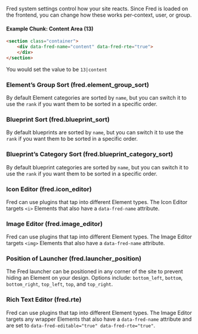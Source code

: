 Fred system settings control how your site reacts. Since Fred is loaded on the frontend, you can change how these works per-context, user, or group.

#### Example Chunk: Content Area (13)

```html
<section class="container">
    <div data-fred-name="content" data-fred-rte="true">
    </div>
</section>
```

You would set the value to be `13|content`

### Element’s Group Sort (fred.element_group_sort)

By default Element categories are sorted by `name`, but you can switch it to use the `rank` if you want them to be sorted in a specific order.

### Blueprint Sort (fred.blueprint_sort)

By default blueprints are sorted by `name`, but you can switch it to use the `rank` if you want them to be sorted in a specific order.

### Blueprint’s Category Sort (fred.blueprint_category_sort)

By default blueprint categories are sorted by `name`, but you can switch it to use the `rank` if you want them to be sorted in a specific order.

### Icon Editor (fred.icon_editor)

Fred can use plugins that tap into different Element types. The Icon Editor targets `<i>` Elements that also have a `data-fred-name` attribute.

### Image Editor (fred.image_editor)

Fred can use plugins that tap into different Element types. The Image Editor targets `<img>` Elements that also have a `data-fred-name` attribute.

### Position of Launcher (fred.launcher_position)

The Fred launcher can be positioned in any corner of the site to prevent hiding an Element on your design. Options include: `bottom_left`, `bottom`, `bottom_right`, `top_left`, `top`, and `top_right`.

### Rich Text Editor (fred.rte)

Fred can use plugins that tap into different Element types. The Image Editor targets any wrapper Elements that also have a `data-fred-name` attribute and are set to `data-fred-editable="true" data-fred-rte="true"`.
